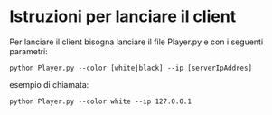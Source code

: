 # Istruzioni per lanciare il client

Per lanciare il client bisogna lanciare il file Player.py e con i seguenti parametri:

``python Player.py --color [white|black] --ip [serverIpAddres]``

esempio di chiamata:

``python Player.py --color white --ip 127.0.0.1``